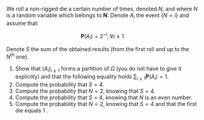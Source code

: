 We roll a non-rigged die a certain number of times, denoted $N$, and where $N$ is a random variable which belongs to $\mathbf{N}$. Denote $A_{i}$ the event $\{N=i\}$ and assume that:

$$
\mathbf{P}\left(A_{i}\right)=2^{-i}, \forall i \geqslant 1
$$

Denote $S$ the sum of the obtained results (from the first roll and up to the $N^{\text {th }}$ one).

1. Show that $\left(A_{i}\right)_{i \geqslant 1}$ forms a partition of $\Omega$ (you do not have to give it explicitly) and that the following equality holds $\sum_{i \geqslant 1} \mathbf{P}\left(A_{i}\right)=1$.
2. Compute the probability that $S=4$.
3. Compute the probability that $N=2$, knowing that $S=4$.
4. Compute the probability that $S=4$, knowing that $N$ is an even number.
5. Compute the probability that $N=2$, knowing that $S=4$ and that the first die equals 1 .